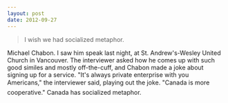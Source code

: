 ```yaml
---
layout: post
date: 2012-09-27
---
```


>I wish we had socialized metaphor.

Michael Chabon. I saw him speak last night, at St. Andrew's-Wesley United Church in Vancouver. The interviewer asked how he comes up with such good similes and mostly off-the-cuff, and Chabon made a joke about signing up for a service. "It's always private enterprise with you Americans," the interviewer said, playing out the joke. "Canada is more cooperative." Canada has socialized metaphor. 
